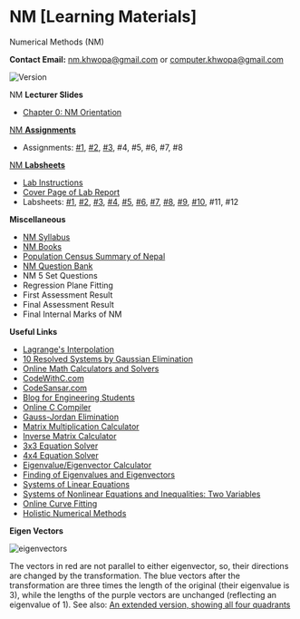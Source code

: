 # NM [Learning Materials]
Numerical Methods (NM)

**Contact Email:** nm.khwopa@gmail.com or computer.khwopa@gmail.com

 ![Version](https://img.shields.io/badge/version-2.0-blue.svg)

NM **Lecturer Slides**
- [Chapter 0: NM Orientation](https://github.com/KCE/NM/blob/master/Ch0_Intro_to_Numerical_Computing.pdf)

[NM **Assignments**](https://github.com/KCE/NM/tree/master/NM_Assignments)
- Assignments: [#1](https://github.com/KCE/NM/blob/master/NM_Assignments/Assignment_1.pdf), [#2](https://github.com/KCE/NM/blob/master/NM_Assignments/Assignment_2.pdf), [#3](https://github.com/KCE/NM/blob/master/NM_Assignments/Assignment_3.pdf), #4, #5, #6, #7, #8

[NM **Labsheets**](https://github.com/KCE/NM/tree/master/NM_Labsheets)
- [Lab Instructions](https://github.com/KCE/NM/blob/master/01_Lab_Instructions.pdf)
- [Cover Page of Lab Report](https://github.com/KCE/NM/blob/master/01_Cover_Page_of_Lab_Report.pdf)
- Labsheets: [#1](https://github.com/KCE/NM/blob/master/NM_Labsheets/Labsheet_1.pdf), [#2](https://github.com/KCE/NM/blob/master/NM_Labsheets/Labsheet_2.pdf), [#3](https://github.com/KCE/NM/blob/master/NM_Labsheets/Labsheet_3.pdf), [#4](https://github.com/KCE/NM/blob/master/NM_Labsheets/Labsheet_4.pdf), [#5](https://github.com/KCE/NM/blob/master/NM_Labsheets/Labsheet_5.pdf), [#6](https://github.com/KCE/NM/blob/master/NM_Labsheets/Labsheet_6.pdf), [#7](https://github.com/KCE/NM/blob/master/NM_Labsheets/Labsheet_7.pdf), [#8](https://github.com/KCE/NM/blob/master/NM_Labsheets/Labsheet_8.pdf), [#9](https://github.com/KCE/NM/blob/master/NM_Labsheets/Labsheet_9.pdf), [#10](https://github.com/KCE/NM/blob/master/NM_Labsheets/Labsheet_10.pdf), #11, #12

**Miscellaneous**
- [NM Syllabus](https://github.com/KCE/NM/blob/master/NM_Syllabus.pdf)
- [NM Books](https://github.com/KCE/NM/issues/1)
- [Population Census Summary of Nepal](https://github.com/KCE/NM/blob/master/Population-Census-Summary-of-Nepal.pdf)
- [NM Question Bank](https://github.com/KCE/NM/tree/master/NM_Qs_Bank)
- NM 5 Set Questions
- Regression Plane Fitting
- First Assessment Result
- Final Assessment Result
- Final Internal Marks of NM

**Useful Links**
- [Lagrange's Interpolation](https://www.geeksforgeeks.org/lagranges-interpolation/)
- [10 Resolved Systems by Gaussian Elimination](https://www.matesfacil.com/english/high/solving-systems-by-Gaussian-Elimination.html)
- [Online Math Calculators and Solvers](https://www.mathportal.org/calculators.php)
- [CodeWithC.com](https://www.codewithc.com/numerical-methods-tutorial/)
- [CodeSansar.com](https://www.codesansar.com/numerical-methods/)
- [Blog for Engineering Students](https://sksth.blogspot.com/2012/08/bisection-method-used-to-find-roots-of.html?view=sidebar)
- [Online C Compiler](https://www.onlinegdb.com/online_c_compiler)
- [Gauss-Jordan Elimination](https://matrix.reshish.com/gauss-jordanElimination.php)
- [Matrix Multiplication Calculator](https://matrix.reshish.com/multiplication.php)
- [Inverse Matrix Calculator](https://matrix.reshish.com/inverse.php)
- [3x3 Equation Solver](http://math.bd.psu.edu/~jpp4/finitemath/3x3solver.html)
- [4x4 Equation Solver](http://math.bd.psu.edu/~jpp4/finitemath/4x4solver.html)
- [Eigenvalue/Eigenvector Calculator](http://comnuan.com/cmnn01002/cmnn01002.php)
- [Finding of Eigenvalues and Eigenvectors](https://matrixcalc.org/en/vectors.html#diagonalize%28%7B%7B2,-1,0%7D,%7B-1,2,-1%7D,%7B0,-1,1%7D%7D%29)
- [Systems of Linear Equations](https://www.mathsisfun.com/algebra/systems-linear-equations.html)
- [Systems of Nonlinear Equations and Inequalities: Two Variables](https://courses.lumenlearning.com/suny-osalgebratrig/chapter/systems-of-nonlinear-equations-and-inequalities-two-variables/)
- [Online Curve Fitting](https://mycurvefit.com/)
- [Holistic Numerical Methods](http://mathforcollege.com/nm/#sthash.vK3WOmm6.dpbs)

**Eigen Vectors**

![eigenvectors](https://user-images.githubusercontent.com/5508421/40819833-ed5d0c14-657c-11e8-8d4b-ee4fbc45e068.gif)

The vectors in red are not parallel to either eigenvector, so, their directions are changed by the transformation. The blue vectors after the transformation are three times the length of the original (their eigenvalue is 3), while the lengths of the purple vectors are unchanged (reflecting an eigenvalue of 1). See also: [An extended version, showing all four quadrants](https://en.wikipedia.org/wiki/File:Eigenvectors-extended.gif)
